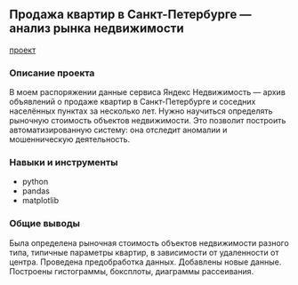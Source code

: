 ## Продажа квартир в Санкт-Петербурге — анализ рынка недвижимости
[проект](https://github.com/Tushkin99/Portfolio/blob/main/spb_real_estate_research/Исследование%20объявлений%20сервиса%20Яндекс.Недвижимость%20.ipynb)
### Описание проекта
В моем распоряжении данные сервиса Яндекс Недвижимость — архив объявлений о продаже квартир в Санкт-Петербурге и соседних населённых пунктах за несколько лет. Нужно научиться определять рыночную стоимость объектов недвижимости. Это позволит построить автоматизированную систему: она отследит аномалии и мошенническую деятельность.
### Навыки и инструменты
- python
- pandas
- matplotlib
### Общие выводы 
Была определена рыночная стоимость объектов недвижимости разного типа, типичные параметры квартир, в зависимости от
удаленности от центра. Проведена предобработка данных. Добавлены новые данные. Построены гистограммы, боксплоты, диаграммы рассеивания. 
